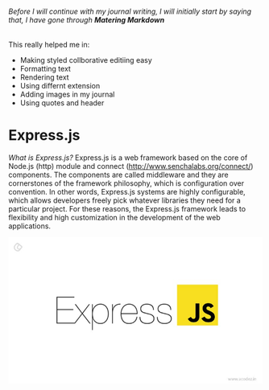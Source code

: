 ###### Before I will continue with my journal writing, I will initially start by saying that, I have gone through **Matering Markdown**
This really helped me in:
* Making styled collborative editiing easy
* Formatting text
* Rendering text
* Using differnt extension
* Adding images in my journal
* Using quotes and header

# Express.js
*What is Express.js?*
Express.js is a web framework based on the core of Node.js (http) module and connect (http://www.senchalabs.org/connect/) components. The components are called middleware and they are cornerstones of the framework philosophy, which is configuration over convention.  In other words, Express.js systems are highly configurable, which allows developers freely pick whatever libraries they need for a particular project. For these reasons, the Express.js framework leads to flexibility and high customization in the development of the web applications.

![Express.js](Express.jpg)